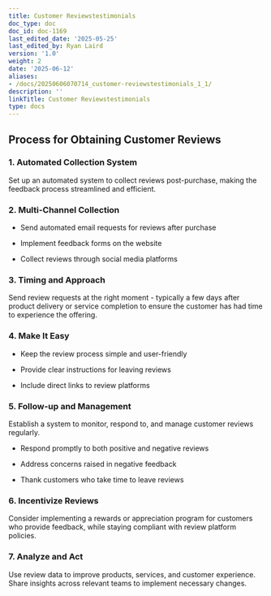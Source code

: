 ```yaml
---
title: Customer Reviewstestimonials
doc_type: doc
doc_id: doc-1169
last_edited_date: '2025-05-25'
last_edited_by: Ryan Laird
version: '1.0'
weight: 2
date: '2025-06-12'
aliases:
- /docs/20250606070714_customer-reviewstestimonials_1_1/
description: ''
linkTitle: Customer Reviewstestimonials
type: docs
---
```


## Process for Obtaining Customer Reviews

### 1. Automated Collection System

Set up an automated system to collect reviews post-purchase, making the feedback process streamlined and efficient.

### 2. Multi-Channel Collection

- Send automated email requests for reviews after purchase

- Implement feedback forms on the website

- Collect reviews through social media platforms

### 3. Timing and Approach

Send review requests at the right moment - typically a few days after product delivery or service completion to ensure the customer has had time to experience the offering.

### 4. Make It Easy

- Keep the review process simple and user-friendly

- Provide clear instructions for leaving reviews

- Include direct links to review platforms

### 5. Follow-up and Management

Establish a system to monitor, respond to, and manage customer reviews regularly.

- Respond promptly to both positive and negative reviews

- Address concerns raised in negative feedback

- Thank customers who take time to leave reviews

### 6. Incentivize Reviews

Consider implementing a rewards or appreciation program for customers who provide feedback, while staying compliant with review platform policies.

### 7. Analyze and Act

Use review data to improve products, services, and customer experience. Share insights across relevant teams to implement necessary changes.
